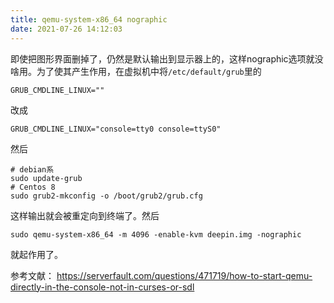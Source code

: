 ```yaml
---
title: qemu-system-x86_64 nographic
date: 2021-07-26 14:12:03
---
```


即使把图形界面删掉了，仍然是默认输出到显示器上的，这样nographic选项就没啥用。为了使其产生作用，在虚拟机中将`/etc/default/grub`里的
```
GRUB_CMDLINE_LINUX=""
```
改成
```
GRUB_CMDLINE_LINUX="console=tty0 console=ttyS0"
```
然后
```shell
# debian系
sudo update-grub
# Centos 8
sudo grub2-mkconfig -o /boot/grub2/grub.cfg
```

这样输出就会被重定向到终端了。然后
```shell
sudo qemu-system-x86_64 -m 4096 -enable-kvm deepin.img -nographic
```
就起作用了。

参考文献：
<https://serverfault.com/questions/471719/how-to-start-qemu-directly-in-the-console-not-in-curses-or-sdl>
